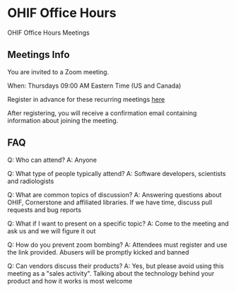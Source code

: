 # OHIF Office Hours

OHIF Office Hours Meetings


## Meetings Info
You are invited to a Zoom meeting.

When: Thursdays 09:00 AM Eastern Time (US and Canada)

Register in advance for these recurring meetings [here](https://us02web.zoom.us/meeting/register/tZYpcO6oqTIvE9IpMOEZ3XNFxSfUML9R6YHn)


After registering, you will receive a confirmation email containing information about joining the meeting.


## FAQ

Q: Who can attend?
A: Anyone

Q: What type of people typically attend?
A: Software developers, scientists and radiologists

Q: What are common topics of discussion?
A: Answering questions about OHIF, Cornerstone and affiliated libraries. If we have time, discuss pull requests and bug reports

Q: What if I want to present on a specific topic?
A: Come to the meeting and ask us and we will figure it out

Q: How do you prevent zoom bombing?
A: Attendees must register and use the link provided.  Abusers will be promptly kicked and banned

Q: Can vendors discuss their products?
A: Yes, but please avoid using this meeting as a "sales activity".  Talking about the technology behind your product and
   how it works is most welcome
